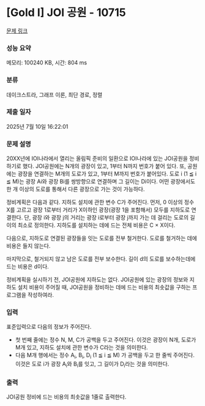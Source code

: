 # [Gold I] JOI 공원 - 10715 

[문제 링크](https://www.acmicpc.net/problem/10715) 

### 성능 요약

메모리: 100240 KB, 시간: 804 ms

### 분류

데이크스트라, 그래프 이론, 최단 경로, 정렬

### 제출 일자

2025년 7월 10일 16:22:01

### 문제 설명

<p>20XX년에 IOI나라에서 열리는 올림픽 준비의 일환으로 IOI나라에 있는 JOI공원을 정비하기로 했다. JOI공원에는 N개의 광장이 있고, 1부터 N까지 번호가 붙어 있다. 또, 공원에는 광장을 연결하는 M개의 도로가 있고, 1부터 M까지 번호가 붙어있다. 도로 i (1 ≦ i ≦ M)는 광장 Ai와 광장 Bi를 쌍방향으로 연결하며 그 길이는 Di이다. 어떤 광장에서도 한 개 이상의 도로를 통해서 다른 광장으로 가는 것이 가능하다.</p>

<p>정비계획은 다음과 같다. 지하도 설치에 관한 변수 C가 주어진다. 먼저, 0 이상의 정수 X를 고르고 광장 1로부터 거리가 X이하인 광장(광장 1을 포함해서) 모두를 지하도로 연결한다. 단, 광장 i와 광장 j의 거리는 광장 i로부터 광장 j까지 가는 데 걸리는 도로의 길이의 최소로 정의한다. 지하도를 설치하는 데에 드는 전체 비용은 C × X이다.</p>

<p>다음으로, 지하도로 연결된 광장들을 잇는 도로를 전부 철거한다. 도로를 철거하는 데에 비용은 들지 않는다.</p>

<p>마지막으로, 철거되지 않고 남은 도로를 전부 보수한다. 길이 d의 도로를 보수하는데에 드는 비용은 d이다.</p>

<p>정비계획을 실시하기 전, JOI공원에 지하도는 없다. JOI공원에 있는 광장의 정보와 지하도 설치 비용이 주어질 때, JOI공원을 정비하는 데에 드는 비용의 최솟값을 구하는 프로그램을 작성하여라.</p>

### 입력 

 <p>표준입력으로 다음의 정보가 주어진다.</p>

<ul>
	<li>첫 번째 줄에는 정수 N, M, C가 공백을 두고 주어진다. 이것은 광장이 N개, 도로가 M개 있고, 지하도 설치에 관한 변수가 C라는 것을 의미한다.</li>
	<li>다음 M개 행에서는 정수 A<sub>i</sub>, B<sub>i</sub>, D<sub>i</sub> (1 ≦ i ≦ M) 가 공백을 두고 한 줄씩 주어진다. 이것은 도로 i가 광장 A<sub>i</sub>와 B<sub>i</sub>를 잇고, 그 길이가 D<sub>i</sub>라는 것을 의미한다.</li>
</ul>

### 출력 

 <p>JOI공원 정비에 드는 비용의 최솟값을 1줄로 출력한다.</p>

